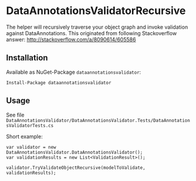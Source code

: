 # DataAnnotationsValidatorRecursive

The helper will recursively traverse your object graph and invoke validation against DataAnnotations.
This originated from following Stackoverflow answer: http://stackoverflow.com/a/8090614/605586

## Installation

Available as NuGet-Package `dataannotationsvalidator`:

    Install-Package dataannotationsvalidator

## Usage

See file `DataAnnotationsValidator/DataAnnotationsValidator.Tests/DataAnnotationsValidatorTests.cs`

Short example:

    var validator = new DataAnnotationsValidator.DataAnnotationsValidator();
    var validationResults = new List<ValidationResult>();

    validator.TryValidateObjectRecursive(modelToValidate, validationResults);
